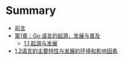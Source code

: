 # Summary

* [前言](eBook/preface.md)
* [第1章：Go 语言的起源，发展与普及]()
    * [1.1 起源与发展](eBook/01.1.md)
* [1.2语言的主要特性与发展的环境和影响因素](eBook/01.2.md)
